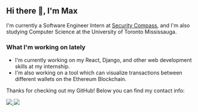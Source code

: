## Hi there 👋, I'm Max

I'm currently a Software Engineer Intern at [Security Compass](https://www.securitycompass.com/), and I'm also studying Computer Science at the University of Toronto Mississauga.

### What I'm working on lately
- I'm currently working on my React, Django, and other web development skills at my internship.
- I'm also working on a tool which can visualize transactions between different wallets on the Ethereum Blockchain.

Thanks for checking out my GitHub! Below you can find my contact info:

<a target="_blank" href="https://www.linkedin.com/in/maxwellbz">
  <img src="https://img.shields.io/badge/-LinkedIn-0077B5?style=for-the-badge&logo=Linkedin&logoColor=white"></img>
</a>
<a target="_blank" href="mailto:maxwell.borgeszulauf@mail.utoronto.ca">
  <img src="https://img.shields.io/badge/-Gmail-D14836?style=for-the-badge&logo=Gmail&logoColor=white"></img>
</a>
